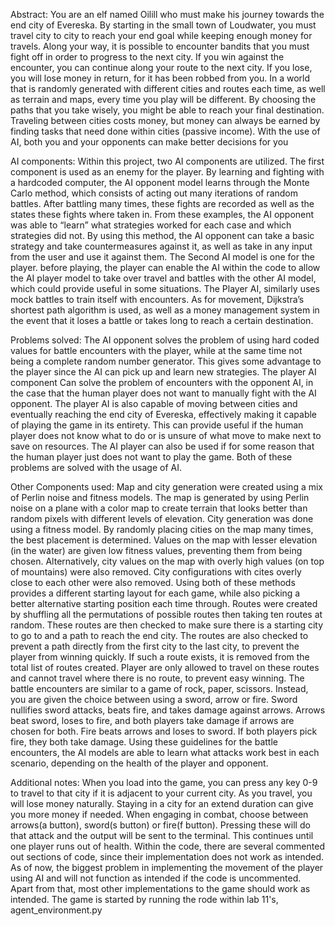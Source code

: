 Abstract:
You are an elf named Oilill who must make his journey towards the end city of Evereska. By starting in the small town of Loudwater, you must travel city to city to reach your end goal while keeping enough money for travels. Along your way, it is possible to encounter bandits that you must fight off in order to progress to the next city. If you win against the encounter, you can continue along your route to the next city. If you lose, you will lose money in return, for it has been robbed from you. In a world that is randomly generated with different cities and routes each time, as well as terrain and maps, every time you play will be different. By choosing the paths that you take wisely, you might be able to reach your final destination. Traveling between cities costs money, but money can always be earned by finding tasks that need done within cities (passive income). With the use of AI, both you and your opponents can make better decisions for you

AI components:
Within this project, two AI components are utilized. The first component is used as an enemy for the player. By learning and fighting with a hardcoded computer, the AI opponent model learns through the Monte Carlo method, which consists of acting out many iterations of random battles. After battling many times, these fights are recorded as well as the states these fights where taken in. From these examples, the AI opponent was able to “learn” what strategies worked for each case and which strategies did not. By using this method, the AI opponent can take a basic strategy and take countermeasures against it, as well as take in any input from the user and use it against them. The Second AI model is one for the player. before playing, the player can enable the AI within the code to allow the AI player model to take over travel and battles with the other AI model, which could provide useful in some situations. The Player AI, similarly uses mock battles to train itself with encounters. As for movement, Dijkstra’s shortest path algorithm is used, as well as a money management system in the event that it loses a battle or takes long to reach a certain destination.


Problems solved:
	The AI opponent solves the problem of using hard coded values for battle encounters with the player, while at the same time not being a complete random number generator. This gives some advantage to the player since the AI can pick up and learn new strategies. The player AI component Can solve the problem of encounters with the opponent AI, in the case that the human player does not want to manually fight with the AI opponent. The player AI is also capable of moving between cities and eventually reaching the end city of Evereska, effectively making it capable of playing the game in its entirety. This can provide useful if the human player does not know what to do or is unsure of what move to make next to save on resources. The AI player can also be used if for some reason that the human player just does not want to play the game. Both of these problems are solved with the usage of AI.

Other Components used:
	Map and city generation were created using a mix of Perlin noise and fitness models. The map is generated by using Perlin noise on a plane with a color map to create terrain that looks better than random pixels with different levels of elevation. City generation was done using a fitness model. By randomly placing cities on the map many times, the best placement is determined. Values on the map with lesser elevation (in the water) are given low fitness values, preventing them from being chosen. Alternatively, city values on the map with overly high values (on top of mountains) were also removed. City configurations with cites overly close to each other were also removed. Using both of these methods provides a different starting layout for each game, while also picking a better alternative starting position each time through.
	Routes were created by shuffling all the permutations of possible routes then taking ten routes at random. These routes are then checked to make sure there is a starting city to go to and a path to reach the end city. The routes are also checked to prevent a path directly from the first city to the last city, to prevent the player from winning quickly. If such a route exists, it is removed from the total list of routes created. Player are only allowed to travel on these routes and cannot travel where there is no route, to prevent easy winning.
	The battle encounters are similar to a game of rock, paper, scissors. Instead, you are given the choice between using a sword, arrow or fire. Sword nullifies sword attacks, beats fire, and takes damage against arrows. Arrows beat sword, loses to fire, and both players take damage if arrows are chosen for both. Fire beats arrows and loses to sword. If both players pick fire, they both take damage. Using these guidelines for the battle encounters, the AI models are able to learn what attacks work best in each scenario, depending on the health of the player and opponent.

 Additional notes:
	When you load into the game, you can press any key 0-9 to travel to that city if it is adjacent to your current city. As you travel, you will lose money naturally. Staying in a city for an extend duration can give you more money if needed. When engaging in combat, choose between arrows(a button), sword(s button) or fire(f button). Pressing these will do that attack and the output will be sent to the terminal. This continues until one player runs out of health. Within the code, there are several commented out sections of code, since their implementation does not work as intended. As of now, the biggest problem in implementing the movement of the player using AI and will not function as intended if the code is uncommented. Apart from that, most other implementations to the game should work as intended. The game is started by running the rode within lab 11's, agent_environment.py
